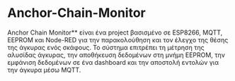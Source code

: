 # Anchor-Chain-Monitor
Anchor Chain Monitor** είναι ένα project βασισμένο σε ESP8266, MQTT, EEPROM και Node-RED για την παρακολούθηση και τον έλεγχο της θέσης της άγκυρας ενός σκάφους. Το σύστημα επιτρέπει τη μέτρηση της αλυσίδας άγκυρας, την αποθήκευση δεδομένων στη μνήμη EEPROM, την εμφάνιση δεδομένων σε ένα dashboard και την αποστολή εντολών για την άγκυρα μέσω MQTT.
